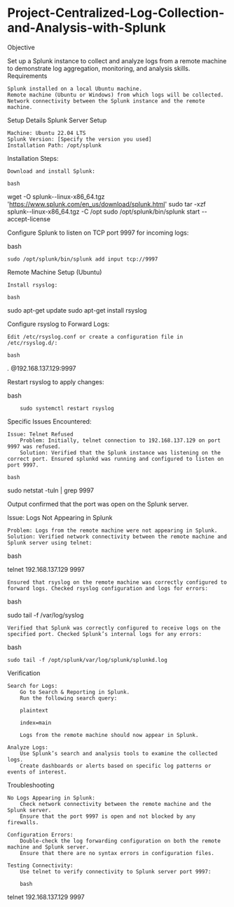 # Project-Centralized-Log-Collection-and-Analysis-with-Splunk
Objective

Set up a Splunk instance to collect and analyze logs from a remote machine to demonstrate log aggregation, monitoring, and analysis skills.
Requirements

    Splunk installed on a local Ubuntu machine.
    Remote machine (Ubuntu or Windows) from which logs will be collected.
    Network connectivity between the Splunk instance and the remote machine.

Setup Details
Splunk Server Setup

    Machine: Ubuntu 22.04 LTS
    Splunk Version: [Specify the version you used]
    Installation Path: /opt/splunk

Installation Steps:

    Download and install Splunk:

    bash

wget -O splunk-<version>-linux-x86_64.tgz 'https://www.splunk.com/en_us/download/splunk.html'
sudo tar -xzf splunk-<version>-linux-x86_64.tgz -C /opt
sudo /opt/splunk/bin/splunk start --accept-license

Configure Splunk to listen on TCP port 9997 for incoming logs:

bash

    sudo /opt/splunk/bin/splunk add input tcp://9997

Remote Machine Setup (Ubuntu)

    Install rsyslog:

    bash

sudo apt-get update
sudo apt-get install rsyslog

Configure rsyslog to Forward Logs:

    Edit /etc/rsyslog.conf or create a configuration file in /etc/rsyslog.d/:

    bash

*.* @192.168.137.129:9997

Restart rsyslog to apply changes:

bash

        sudo systemctl restart rsyslog

Specific Issues Encountered:

    Issue: Telnet Refused
        Problem: Initially, telnet connection to 192.168.137.129 on port 9997 was refused.
        Solution: Verified that the Splunk instance was listening on the correct port. Ensured splunkd was running and configured to listen on port 9997.

    bash

sudo netstat -tuln | grep 9997

Output confirmed that the port was open on the Splunk server.

Issue: Logs Not Appearing in Splunk

    Problem: Logs from the remote machine were not appearing in Splunk.
    Solution: Verified network connectivity between the remote machine and Splunk server using telnet:

bash

telnet 192.168.137.129 9997

    Ensured that rsyslog on the remote machine was correctly configured to forward logs. Checked rsyslog configuration and logs for errors:

bash

sudo tail -f /var/log/syslog

    Verified that Splunk was correctly configured to receive logs on the specified port. Checked Splunk’s internal logs for any errors:

bash

    sudo tail -f /opt/splunk/var/log/splunk/splunkd.log

Verification

    Search for Logs:
        Go to Search & Reporting in Splunk.
        Run the following search query:

        plaintext

        index=main

        Logs from the remote machine should now appear in Splunk.

    Analyze Logs:
        Use Splunk’s search and analysis tools to examine the collected logs.
        Create dashboards or alerts based on specific log patterns or events of interest.

Troubleshooting

    No Logs Appearing in Splunk:
        Check network connectivity between the remote machine and the Splunk server.
        Ensure that the port 9997 is open and not blocked by any firewalls.

    Configuration Errors:
        Double-check the log forwarding configuration on both the remote machine and Splunk server.
        Ensure that there are no syntax errors in configuration files.

    Testing Connectivity:
        Use telnet to verify connectivity to Splunk server port 9997:

        bash

telnet 192.168.137.129 9997
